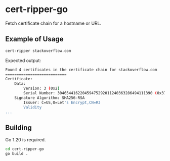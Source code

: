 # cert-ripper-go

Fetch certificate chain for a hostname or URL.

## Example of Usage

```bash
cert-ripper stackoverflow.com
```

Expected output:

```bash
Found 4 certificates in the certificate chain for stackoverflow.com 
===========================
Certificate:
    Data:
        Version: 3 (0x2)
        Serial Number: 304654416220459475292011240363286494111390 (0x37f4c8249f4024f228c33cba3198752e69e)
    Signature Algorithm: SHA256-RSA
        Issuer: C=US,O=Let's Encrypt,CN=R3
        Validity
...
```

## Building

Go 1.20 is required.

```bash
cd cert-ripper-go
go build .
```